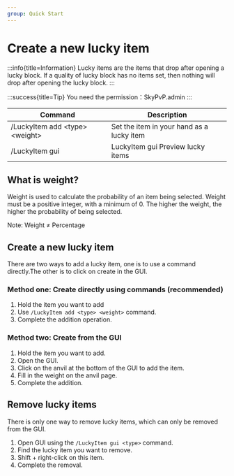 ```yaml
---
group: Quick Start
---
```


# Create a new lucky item

:::info{title=Information}
Lucky items are the items that drop after opening a lucky block. If a quality of lucky block has no items set, then nothing will drop after opening the lucky block.
:::

:::success{title=Tip}
You need the permission：SkyPvP.admin
:::

| Command                            | Description                               |
| ---------------------------------- | ----------------------------------------- |
| /LuckyItem add \<type> \<weight> | Set the item in your hand as a lucky item |
| /LuckyItem gui                     | LuckyItem gui Preview lucky items         |

## What is weight?

Weight is used to calculate the probability of an item being selected. Weight must be a positive integer, with a minimum of 0. The higher the weight, the higher the probability of being selected.

Note: Weight ≠ Percentage

## Create a new lucky item

There are two ways to add a lucky item, one is to use a command directly.The other is to click on create in the GUI.&#x20;

### Method one: Create directly using commands (recommended)

1. Hold the item you want to add
2. Use `/LuckyItem add <type> <weight>` command.
3. Complete the addition operation.

### Method two: Create from the GUI

1. Hold the item you want to add.
2. Open the GUI.
3. Click on the anvil at the bottom of the GUI to add the item.
4. Fill in the weight on the anvil page.
5. Complete the addition.

## Remove lucky items

There is only one way to remove lucky items, which can only be removed from the GUI.

1. Open GUI using the `/LuckyItem gui <type>` command.
2. Find the lucky item you want to remove.
3. Shift + right-click on this item.
4. Complete the removal.
